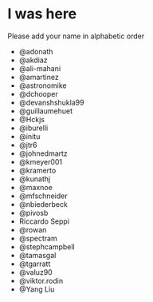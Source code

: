 # I was here

Please add your name in alphabetic order


* @adonath
* @akdiaz
* @ali-mahani 
* @amartinez
* @astronomike
* @dchooper
* @devanshshukla99
* @guillaumehuet
* @Hckjs
* @iburelli
* @initu
* @jtr6
* @johnedmartz
* @kmeyer001
* @kramerto
* @kunathj
* @maxnoe
* @mfschneider
* @nbiederbeck
* @pivosb 
* Riccardo Seppi
* @rowan
* @spectram
* @stephcampbell 
* @tamasgal
* @tgarratt
* @valuz90
* @viktor.rodin
* @Yang Liu
